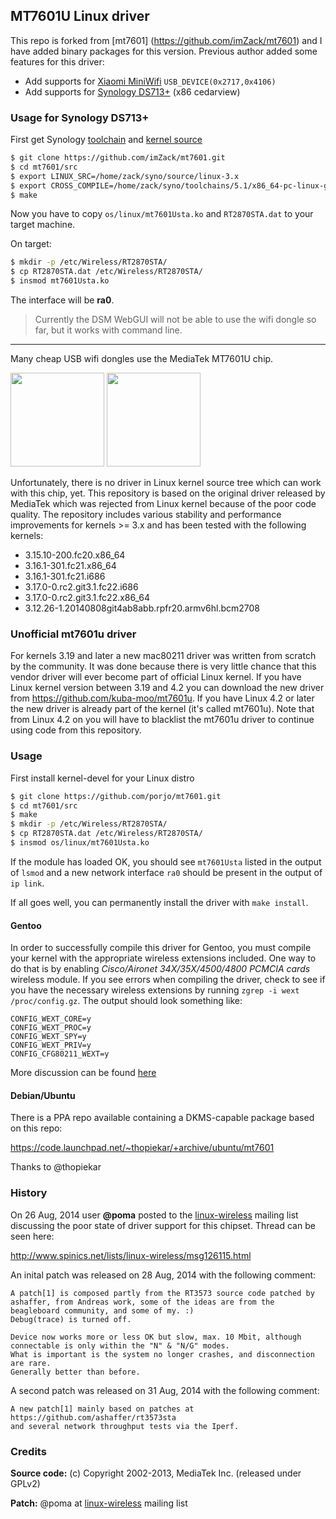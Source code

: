 ## MT7601U Linux driver

This repo is forked from [mt7601] (https://github.com/imZack/mt7601) and I have added binary packages for this version.
Previous author added some features for this driver:

- Add supports for [Xiaomi MiniWifi](http://www.mi.com/miniwifi/) `USB_DEVICE(0x2717,0x4106)`
- Add supports for [Synology DS713+](http://forum.synology.com/wiki/index.php/What_kind_of_CPU_does_my_NAS_have) (x86 cedarview)

### Usage for Synology DS713+

First get Synology [toolchain](http://sourceforge.net/projects/dsgpl/files/DSM%205.1%20Tool%20Chains/) and [kernel source](http://sourceforge.net/projects/dsgpl/files/Synology%20NAS%20GPL%20Source/5004branch/)

```sh
$ git clone https://github.com/imZack/mt7601.git
$ cd mt7601/src
$ export LINUX_SRC=/home/zack/syno/source/linux-3.x
$ export CROSS_COMPILE=/home/zack/syno/toolchains/5.1/x86_64-pc-linux-gnu/bin/x86_64-pc-linux-gnu-
$ make
```

Now you have to copy `os/linux/mt7601Usta.ko` and `RT2870STA.dat` to your target machine.

On target:
```sh
$ mkdir -p /etc/Wireless/RT2870STA/
$ cp RT2870STA.dat /etc/Wireless/RT2870STA/
$ insmod mt7601Usta.ko
```

The interface will be **ra0**.

> Currently the DSM WebGUI will not be able to use the wifi dongle so far, but it works with command line.

--------------------------------------------------------------------------------

Many cheap USB wifi dongles use the MediaTek MT7601U chip.

<img src="http://porjo.github.io/mt7601/dongle1.jpg" width="150">
<img src="http://porjo.github.io/mt7601/dongle2.jpg" width="150">

Unfortunately, there is no driver in Linux kernel source tree which can work with this chip, yet. This repository is based on the original driver released by MediaTek which was rejected from Linux kernel because of the poor code quality. The repository includes various stability and performance improvements for kernels >= 3.x and has been tested with the following kernels:

- 3.15.10-200.fc20.x86_64
- 3.16.1-301.fc21.x86_64
- 3.16.1-301.fc21.i686
- 3.17.0-0.rc2.git3.1.fc22.i686
- 3.17.0-0.rc2.git3.1.fc22.x86_64
- 3.12.26-1.20140808git4ab8abb.rpfr20.armv6hl.bcm2708

### Unofficial mt7601u driver

For kernels 3.19 and later a new mac80211 driver was written from scratch by the community.  It was done because there is very little chance that this vendor driver will ever become part of official Linux kernel. If you have Linux kernel version between 3.19 and 4.2 you can download the new driver from https://github.com/kuba-moo/mt7601u. If you have Linux 4.2 or later the new driver is already part of the kernel (it's called mt7601u). Note that from Linux 4.2 on you will have to blacklist the mt7601u driver to continue using code from this repository.

### Usage

First install kernel-devel for your Linux distro

```sh
$ git clone https://github.com/porjo/mt7601.git
$ cd mt7601/src
$ make
$ mkdir -p /etc/Wireless/RT2870STA/
$ cp RT2870STA.dat /etc/Wireless/RT2870STA/
$ insmod os/linux/mt7601Usta.ko
```

If the module has loaded OK, you should see `mt7601Usta` listed in the output of `lsmod` and a new network interface `ra0` should be present in the output of `ip link`.

If all goes well, you can permanently install the driver with `make install`.

#### Gentoo

In order to successfully compile this driver for Gentoo, you must compile your kernel with the appropriate wireless extensions included. One way to do that is by enabling *Cisco/Aironet 34X/35X/4500/4800 PCMCIA cards* wireless module. If you see errors when compiling the driver, check to see if you have the necessary wireless extensions by running `zgrep -i wext /proc/config.gz`. The output should look something like:

```
CONFIG_WEXT_CORE=y
CONFIG_WEXT_PROC=y
CONFIG_WEXT_SPY=y
CONFIG_WEXT_PRIV=y
CONFIG_CFG80211_WEXT=y
```

More discussion can be found [here](http://rt2x00.serialmonkey.com/pipermail/users_rt2x00.serialmonkey.com/2013-January/005587.html)

#### Debian/Ubuntu

There is a PPA repo available containing a DKMS-capable package based on this repo:

https://code.launchpad.net/~thopiekar/+archive/ubuntu/mt7601

Thanks to @thopiekar 


### History

On 26 Aug, 2014 user **@poma** posted to the [linux-wireless](http://wireless.kernel.org/en/developers/MailingLists) mailing list discussing the poor state of driver support for this chipset. Thread can be seen here:

http://www.spinics.net/lists/linux-wireless/msg126115.html

An inital patch was released on 28 Aug, 2014 with the following comment:
```
A patch[1] is composed partly from the RT3573 source code patched by ashaffer, from Andreas work, some of the ideas are from the beagleboard community, and some of my. :)
Debug(trace) is turned off.

Device now works more or less OK but slow, max. 10 Mbit, although connectable is only within the "N" & "N/G" modes.
What is important is the system no longer crashes, and disconnection are rare.
Generally better than before.

```

A second patch was released on 31 Aug, 2014 with the following comment:

```
A new patch[1] mainly based on patches at 
https://github.com/ashaffer/rt3573sta
and several network throughput tests via the Iperf.
```

### Credits

**Source code:** (c) Copyright 2002-2013, MediaTek Inc. (released under GPLv2)

**Patch:** @poma at [linux-wireless](http://wireless.kernel.org/en/developers/MailingLists) mailing list
